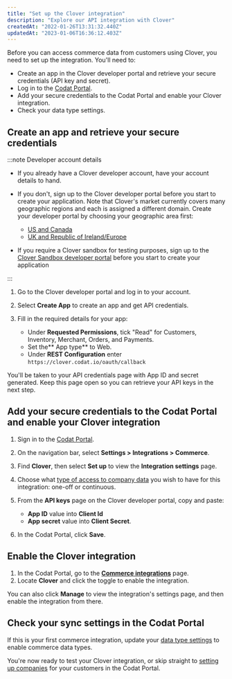 ```yaml
---
title: "Set up the Clover integration"
description: "Explore our API integration with Clover"
createdAt: "2022-01-26T13:31:32.440Z"
updatedAt: "2023-01-06T16:36:12.403Z"
---
```


Before you can access commerce data from customers using Clover, you need to set up the integration. You'll need to:

- Create an app in the Clover developer portal and retrieve your secure credentials (API key and secret).
- Log in to the [Codat Portal](https://app.codat.io/).
- Add your secure credentials to the Codat Portal and enable your Clover integration.
- Check your data type settings.

## Create an app and retrieve your secure credentials

:::note Developer account details

- If you already have a Clover developer account, have your account details to hand.

- If you don't, sign up to the Clover developer portal before you start to create your application. Note that Clover's market currently covers many geographic regions and each is assigned a different domain. Create your developer portal by choosing your geographic area first:

  - [US and Canada](https://www.clover.com)
  - [UK and Republic of Ireland/Europe](https://www.eu.clover.com)

- If you require a Clover sandbox for testing purposes, sign up to the [Clover Sandbox developer portal](https://sandbox.dev.clover.com/developer-home/create-account) before you start to create your application

:::

1. Go to the Clover developer portal and log in to your account.
2. Select **Create App** to create an app and get API credentials.
3. Fill in the required details for your app:

   - Under **Requested Permissions**, tick "Read" for Customers, Inventory, Merchant, Orders, and Payments.
   - Set the** App type** to Web.
   - Under **REST Configuration** enter `https://clover.codat.io/oauth/callback`

You'll be taken to your API credentials page with App ID and secret generated. Keep this page open so you can retrieve your API keys in the next step.

## Add your secure credentials to the Codat Portal and enable your Clover integration

1. Sign in to the [Codat Portal](https://app.codat.io/).
2. On the navigation bar, select **Settings > Integrations > Commerce**.
3. Find **Clover**, then select **Set up** to view the **Integration settings** page.
4. Choose what [type of access to company data](/core-concepts/data-type-settings) you wish to have for this integration: one-off or continuous.
5. From the **API keys** page on the Clover developer portal, copy and paste:

   - **App ID** value into **Client Id**
   - **App secret** value into **Client Secret**.

6. In the Codat Portal, click **Save**.

## Enable the Clover integration

1. In the Codat Portal, go to the <a className="external" href="https://app.codat.io/settings/integrations/commerce" target="blank">**Commerce integrations**</a> page.
2. Locate **Clover** and click the toggle to enable the integration.

You can also click **Manage** to view the integration's settings page, and then enable the integration from there.

## Check your sync settings in the Codat Portal

If this is your first commerce integration, update your [data type settings](/integrations/commerce/commerce-sync-settings) to enable commerce data types.

You're now ready to test your Clover integration, or skip straight to [setting up companies](/other/portal/companies#add-a-new-company) for your customers in the Codat Portal.
